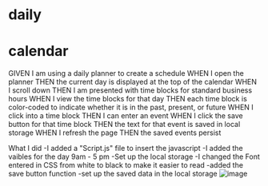 # daily
# calendar


GIVEN I am using a daily planner to create a schedule
WHEN I open the planner
THEN the current day is displayed at the top of the calendar
WHEN I scroll down
THEN I am presented with time blocks for standard business hours
WHEN I view the time blocks for that day
THEN each time block is color-coded to indicate whether it is in the past, present, or future
WHEN I click into a time block
THEN I can enter an event
WHEN I click the save button for that time block
THEN the text for that event is saved in local storage
WHEN I refresh the page
THEN the saved events persist

What I did 
-I added a "Script.js" file to insert the javascript 
-I added the vaibles for the day 9am - 5 pm
-Set up the local storage 
-I changed the Font entered in CSS from white to black to make it easier to read
-added the save button function 
-set up the saved data in the local storage 
![image](https://user-images.githubusercontent.com/82131327/119301473-646bfb00-bc17-11eb-8928-18d910139561.png)
